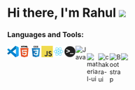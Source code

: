 # Hi there, I'm Rahul <img src="https://media.giphy.com/media/w1OBpBd7kJqHrJnJ13/giphy.gif" width="30px">

### Languages and Tools:
<img align="left" alt="Visual Studio Code" width="26px" src="https://raw.githubusercontent.com/github/explore/80688e429a7d4ef2fca1e82350fe8e3517d3494d/topics/visual-studio-code/visual-studio-code.png" />
<img align="left" alt="HTML5" width="26px" src="https://raw.githubusercontent.com/github/explore/80688e429a7d4ef2fca1e82350fe8e3517d3494d/topics/html/html.png" />
<img align="left" alt="CSS3" width="26px" src="https://raw.githubusercontent.com/github/explore/80688e429a7d4ef2fca1e82350fe8e3517d3494d/topics/css/css.png" />
<img align="left" alt="JavaScript" width="26px" src="https://raw.githubusercontent.com/github/explore/80688e429a7d4ef2fca1e82350fe8e3517d3494d/topics/javascript/javascript.png" />
<img align="left" alt="React" width="26px" src="https://raw.githubusercontent.com/github/explore/80688e429a7d4ef2fca1e82350fe8e3517d3494d/topics/react/react.png" />
<img align="left" alt="Terminal" width="26px" src="https://raw.githubusercontent.com/github/explore/80688e429a7d4ef2fca1e82350fe8e3517d3494d/topics/terminal/terminal.png" />

<img align="left" alt="Java" width="26px" src="https://sdtimes.com/wp-content/uploads/2018/03/jW4dnFtA_400x400.jpg" />
<br />
<img align="left" width="26px" alt="material-ui" src="https://user-images.githubusercontent.com/74202040/170259925-81ddb5f4-8e69-417f-9836-08920c6b0167.png">
<img align="left" width="26px" alt="chakra-ui" src="https://user-images.githubusercontent.com/74202040/170259935-b75bd8fd-d6a6-4751-b406-ced16bc5f01f.png">
<img align="left" width="26px" alt="Bootstrap" src="https://user-images.githubusercontent.com/74202040/170259998-e9e2c566-9d25-4eec-b5d1-f66f3c4840d3.png">
<img align="left" height="26px" src="https://user-images.githubusercontent.com/74202040/170260956-40e7a15f-9b4e-474a-9c5d-266e1d65e71c.png">
